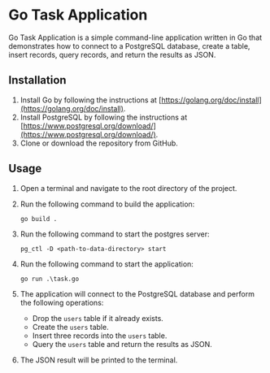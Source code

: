 # Go Task Application

Go Task Application is a simple command-line application written in Go that demonstrates how to connect to a PostgreSQL database, create a table, insert records, query records, and return the results as JSON.

## Installation

1. Install Go by following the instructions at [https://golang.org/doc/install](https://golang.org/doc/install).
2. Install PostgreSQL by following the instructions at [https://www.postgresql.org/download/](https://www.postgresql.org/download/).
3. Clone or download the repository from GitHub.

## Usage

1. Open a terminal and navigate to the root directory of the project.
2. Run the following command to build the application:

   ```
   go build .
   ```
3. Run the following command to start the postgres server:

   ```
   pg_ctl -D <path-to-data-directory> start
   ```

4. Run the following command to start the application:

   ```
   go run .\task.go
   ```

5. The application will connect to the PostgreSQL database and perform the following operations:
   - Drop the `users` table if it already exists.
   - Create the `users` table.
   - Insert three records into the `users` table.
   - Query the `users` table and return the results as JSON.

6. The JSON result will be printed to the terminal.
